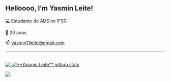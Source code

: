 ## Helloooo, I’m Yasmin Leite!

💻 Estudante de ADS no IFSC

🍒 20 anos

📫 yasmin11leite@gmail.com 

----

##

<a href="https://github.com/yasminleite">
  <img align="center" src="https://github-readme-stats.vercel.app/api/top-langs/?username=yasminleite&theme=tokyonight&hide_langs_below=1" />
</a>
<a href="https://github.com/yasminleite">
 <img align="center" src="https://github-readme-stats.vercel.app/api?username=yasminleite&show_icons=true&theme=tokyonight&line_height=27" alt="**Yasmin Leite** github stats"/>
</a>

<br>

![](https://komarev.com/ghpvc/?username=yasminleitet&color=DD6387)

